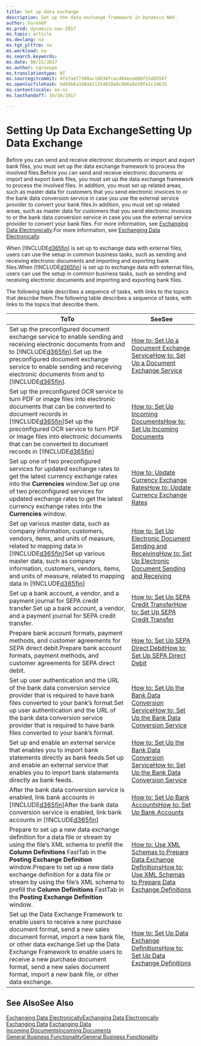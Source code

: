 ```yaml
---
title: Set up data exchange
description: Set up the data exchange framework in Dynamics NAV.
author: SorenGP
ms.prod: dynamics-nav-2017
ms.topic: article
ms.devlang: na
ms.tgt_pltfrm: na
ms.workload: na
ms.search.keywords: 
ms.date: 08/21/2017
ms.author: sgroespe
ms.translationtype: HT
ms.sourcegitcommit: 4fefaef7380ac10836fcac404eea006f55d8556f
ms.openlocfilehash: bd45b6a3d0a611154828a0c9b6a8e39fe1c14635
ms.contentlocale: en-nz
ms.lasthandoff: 10/16/2017

---
```

# <a name="setting-up-data-exchange"></a><span data-ttu-id="a2f67-103">Setting Up Data Exchange</span><span class="sxs-lookup"><span data-stu-id="a2f67-103">Setting Up Data Exchange</span></span>
<span data-ttu-id="a2f67-104">Before you can send and receive electronic documents or import and export bank files, you must set up the data exchange framework to process the involved files.</span><span class="sxs-lookup"><span data-stu-id="a2f67-104">Before you can send and receive electronic documents or import and export bank files, you must set up the data exchange framework to process the involved files.</span></span> <span data-ttu-id="a2f67-105">In addition, you must set up related areas, such as master data for customers that you send electronic invoices to or the bank data conversion service in case you use the external service provider to convert your bank files.</span><span class="sxs-lookup"><span data-stu-id="a2f67-105">In addition, you must set up related areas, such as master data for customers that you send electronic invoices to or the bank data conversion service in case you use the external service provider to convert your bank files.</span></span> <span data-ttu-id="a2f67-106">For more information, see [Exchanging Data Electronically](across-data-exchange.md).</span><span class="sxs-lookup"><span data-stu-id="a2f67-106">For more information, see [Exchanging Data Electronically](across-data-exchange.md).</span></span>  

 <span data-ttu-id="a2f67-107">When [!INCLUDE[d365fin](includes/d365fin_md.md)] is set up to exchange data with external files, users can use the setup in common business tasks, such as sending and receiving electronic documents and importing and exporting bank files.</span><span class="sxs-lookup"><span data-stu-id="a2f67-107">When [!INCLUDE[d365fin](includes/d365fin_md.md)] is set up to exchange data with external files, users can use the setup in common business tasks, such as sending and receiving electronic documents and importing and exporting bank files.</span></span>  

 <span data-ttu-id="a2f67-108">The following table describes a sequence of tasks, with links to the topics that describe them.</span><span class="sxs-lookup"><span data-stu-id="a2f67-108">The following table describes a sequence of tasks, with links to the topics that describe them.</span></span>  

|<span data-ttu-id="a2f67-109">**To**</span><span class="sxs-lookup"><span data-stu-id="a2f67-109">**To**</span></span>|<span data-ttu-id="a2f67-110">**See**</span><span class="sxs-lookup"><span data-stu-id="a2f67-110">**See**</span></span>|  
|------------|-------------|  
|<span data-ttu-id="a2f67-111">Set up the preconfigured document exchange service to enable sending and receiving electronic documents from and to [!INCLUDE[d365fin](includes/d365fin_md.md)].</span><span class="sxs-lookup"><span data-stu-id="a2f67-111">Set up the preconfigured document exchange service to enable sending and receiving electronic documents from and to [!INCLUDE[d365fin](includes/d365fin_md.md)].</span></span>|[<span data-ttu-id="a2f67-112">How to: Set Up a Document Exchange Service</span><span class="sxs-lookup"><span data-stu-id="a2f67-112">How to: Set Up a Document Exchange Service</span></span>](across-how-to-set-up-a-document-exchange-service.md)|  
|<span data-ttu-id="a2f67-113">Set up the preconfigured OCR service to turn PDF or image files into electronic documents that can be converted to document records in [!INCLUDE[d365fin](includes/d365fin_md.md)]</span><span class="sxs-lookup"><span data-stu-id="a2f67-113">Set up the preconfigured OCR service to turn PDF or image files into electronic documents that can be converted to document records in [!INCLUDE[d365fin](includes/d365fin_md.md)]</span></span>|[<span data-ttu-id="a2f67-114">How to: Set Up Incoming Documents</span><span class="sxs-lookup"><span data-stu-id="a2f67-114">How to: Set Up Incoming Documents</span></span>](across-how-setup-income-documents.md)|  
|<span data-ttu-id="a2f67-115">Set up one of two preconfigured services for updated exchange rates to get the latest currency exchange rates into the **Currencies** window.</span><span class="sxs-lookup"><span data-stu-id="a2f67-115">Set up one of two preconfigured services for updated exchange rates to get the latest currency exchange rates into the **Currencies** window.</span></span>|[<span data-ttu-id="a2f67-116">How to: Update Currency Exchange Rates</span><span class="sxs-lookup"><span data-stu-id="a2f67-116">How to: Update Currency Exchange Rates</span></span>](finance-how-update-currencies.md)|  
|<span data-ttu-id="a2f67-117">Set up various master data, such as company information, customers, vendors, items, and units of measure, related to mapping data in [!INCLUDE[d365fin](includes/d365fin_md.md)]</span><span class="sxs-lookup"><span data-stu-id="a2f67-117">Set up various master data, such as company information, customers, vendors, items, and units of measure, related to mapping data in [!INCLUDE[d365fin](includes/d365fin_md.md)]</span></span>|[<span data-ttu-id="a2f67-118">How to: Set Up Electronic Document Sending and Receiving</span><span class="sxs-lookup"><span data-stu-id="a2f67-118">How to: Set Up Electronic Document Sending and Receiving</span></span>](across-how-to-set-up-electronic-document-sending-and-receiving.md)|  
|<span data-ttu-id="a2f67-119">Set up a bank account, a vendor, and a payment journal for SEPA credit transfer.</span><span class="sxs-lookup"><span data-stu-id="a2f67-119">Set up a bank account, a vendor, and a payment journal for SEPA credit transfer.</span></span>|[<span data-ttu-id="a2f67-120">How to: Set Up SEPA Credit Transfer</span><span class="sxs-lookup"><span data-stu-id="a2f67-120">How to: Set Up SEPA Credit Transfer</span></span>](finance-how-to-set-up-sepa-credit-transfer.md)|  
|<span data-ttu-id="a2f67-121">Prepare bank account formats, payment methods, and customer agreements for SEPA direct debit.</span><span class="sxs-lookup"><span data-stu-id="a2f67-121">Prepare bank account formats, payment methods, and customer agreements for SEPA direct debit.</span></span>|[<span data-ttu-id="a2f67-122">How to: Set Up SEPA Direct Debit</span><span class="sxs-lookup"><span data-stu-id="a2f67-122">How to: Set Up SEPA Direct Debit</span></span>](finance-how-to-set-up-sepa-direct-debit.md)|  
|<span data-ttu-id="a2f67-123">Set up user authentication and the URL of the bank data conversion service provider that is required to have bank files converted to your bank’s format.</span><span class="sxs-lookup"><span data-stu-id="a2f67-123">Set up user authentication and the URL of the bank data conversion service provider that is required to have bank files converted to your bank’s format.</span></span>|[<span data-ttu-id="a2f67-124">How to: Set Up the Bank Data Conversion Service</span><span class="sxs-lookup"><span data-stu-id="a2f67-124">How to: Set Up the Bank Data Conversion Service</span></span>](bank-how-setup-bank-data-conversion-service.md)|  
|<span data-ttu-id="a2f67-125">Set up and enable an external service that enables you to import bank statements directly as bank feeds.</span><span class="sxs-lookup"><span data-stu-id="a2f67-125">Set up and enable an external service that enables you to import bank statements directly as bank feeds.</span></span>|[<span data-ttu-id="a2f67-126">How to: Set Up the Bank Data Conversion Service</span><span class="sxs-lookup"><span data-stu-id="a2f67-126">How to: Set Up the Bank Data Conversion Service</span></span>](bank-how-setup-bank-data-conversion-service.md)|  
|<span data-ttu-id="a2f67-127">After the bank data conversion service is enabled, link bank accounts in [!INCLUDE[d365fin](includes/d365fin_md.md)]</span><span class="sxs-lookup"><span data-stu-id="a2f67-127">After the bank data conversion service is enabled, link bank accounts in [!INCLUDE[d365fin](includes/d365fin_md.md)]</span></span>|[<span data-ttu-id="a2f67-128">How to: Set Up Bank Accounts</span><span class="sxs-lookup"><span data-stu-id="a2f67-128">How to: Set Up Bank Accounts</span></span>](bank-how-setup-bank-accounts.md)|  
|<span data-ttu-id="a2f67-129">Prepare to set up a new data exchange definition for a data file or stream by using the file’s XML schema to prefill the **Column Definitions** FastTab in the **Posting Exchange Definition** window.</span><span class="sxs-lookup"><span data-stu-id="a2f67-129">Prepare to set up a new data exchange definition for a data file or stream by using the file’s XML schema to prefill the **Column Definitions** FastTab in the **Posting Exchange Definition** window.</span></span>|[<span data-ttu-id="a2f67-130">How to: Use XML Schemas to Prepare Data Exchange Definitions</span><span class="sxs-lookup"><span data-stu-id="a2f67-130">How to: Use XML Schemas to Prepare Data Exchange Definitions</span></span>](across-how-to-use-xml-schemas-to-prepare-data-exchange-definitions.md)|  
|<span data-ttu-id="a2f67-131">Set up the Data Exchange Framework to enable users to receive a new purchase document format, send a new sales document format, import a new bank file, or other data exchange.</span><span class="sxs-lookup"><span data-stu-id="a2f67-131">Set up the Data Exchange Framework to enable users to receive a new purchase document format, send a new sales document format, import a new bank file, or other data exchange.</span></span>|[<span data-ttu-id="a2f67-132">How to: Set Up Data Exchange Definitions</span><span class="sxs-lookup"><span data-stu-id="a2f67-132">How to: Set Up Data Exchange Definitions</span></span>](across-how-to-set-up-data-exchange-definitions.md)|  

## <a name="see-also"></a><span data-ttu-id="a2f67-133">See Also</span><span class="sxs-lookup"><span data-stu-id="a2f67-133">See Also</span></span>  
[<span data-ttu-id="a2f67-134">Exchanging Data Electronically</span><span class="sxs-lookup"><span data-stu-id="a2f67-134">Exchanging Data Electronically</span></span>](across-data-exchange.md)  
<span data-ttu-id="a2f67-135">[Exchanging Data](across-exchange-data.md) </span><span class="sxs-lookup"><span data-stu-id="a2f67-135">[Exchanging Data](across-exchange-data.md) </span></span>  
[<span data-ttu-id="a2f67-136">Incoming Documents</span><span class="sxs-lookup"><span data-stu-id="a2f67-136">Incoming Documents</span></span>](across-income-documents.md)  
[<span data-ttu-id="a2f67-137">General Business Functionality</span><span class="sxs-lookup"><span data-stu-id="a2f67-137">General Business Functionality</span></span>](ui-across-business-areas.md)  

